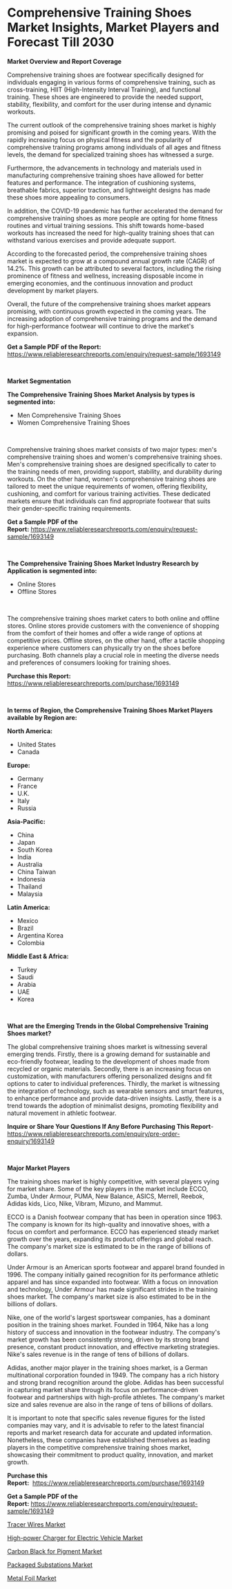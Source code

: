 <p><h1>Comprehensive Training Shoes Market Insights, Market Players and Forecast Till 2030</h1></p><p><strong>Market Overview and Report Coverage</strong></p>
<p><p>Comprehensive training shoes are footwear specifically designed for individuals engaging in various forms of comprehensive training, such as cross-training, HIIT (High-Intensity Interval Training), and functional training. These shoes are engineered to provide the needed support, stability, flexibility, and comfort for the user during intense and dynamic workouts.</p><p>The current outlook of the comprehensive training shoes market is highly promising and poised for significant growth in the coming years. With the rapidly increasing focus on physical fitness and the popularity of comprehensive training programs among individuals of all ages and fitness levels, the demand for specialized training shoes has witnessed a surge.</p><p>Furthermore, the advancements in technology and materials used in manufacturing comprehensive training shoes have allowed for better features and performance. The integration of cushioning systems, breathable fabrics, superior traction, and lightweight designs has made these shoes more appealing to consumers.</p><p>In addition, the COVID-19 pandemic has further accelerated the demand for comprehensive training shoes as more people are opting for home fitness routines and virtual training sessions. This shift towards home-based workouts has increased the need for high-quality training shoes that can withstand various exercises and provide adequate support.</p><p>According to the forecasted period, the comprehensive training shoes market is expected to grow at a compound annual growth rate (CAGR) of 14.2%. This growth can be attributed to several factors, including the rising prominence of fitness and wellness, increasing disposable income in emerging economies, and the continuous innovation and product development by market players.</p><p>Overall, the future of the comprehensive training shoes market appears promising, with continuous growth expected in the coming years. The increasing adoption of comprehensive training programs and the demand for high-performance footwear will continue to drive the market's expansion.</p></p>
<p><strong>Get a Sample PDF of the Report:</strong> <a href="https://www.reliableresearchreports.com/enquiry/request-sample/1693149">https://www.reliableresearchreports.com/enquiry/request-sample/1693149</a></p>
<p>&nbsp;</p>
<p><strong>Market Segmentation</strong></p>
<p><strong>The Comprehensive Training Shoes Market Analysis by types is segmented into:</strong></p>
<p><ul><li>Men Comprehensive Training Shoes</li><li>Women Comprehensive Training Shoes</li></ul></p>
<p>&nbsp;</p>
<p><p>Comprehensive training shoes market consists of two major types: men's comprehensive training shoes and women's comprehensive training shoes. Men's comprehensive training shoes are designed specifically to cater to the training needs of men, providing support, stability, and durability during workouts. On the other hand, women's comprehensive training shoes are tailored to meet the unique requirements of women, offering flexibility, cushioning, and comfort for various training activities. These dedicated markets ensure that individuals can find appropriate footwear that suits their gender-specific training requirements.</p></p>
<p><strong>Get a Sample PDF of the Report:</strong>&nbsp;<a href="https://www.reliableresearchreports.com/enquiry/request-sample/1693149">https://www.reliableresearchreports.com/enquiry/request-sample/1693149</a></p>
<p>&nbsp;</p>
<p><strong>The Comprehensive Training Shoes Market Industry Research by Application is segmented into:</strong></p>
<p><ul><li>Online Stores</li><li>Offline Stores</li></ul></p>
<p>&nbsp;</p>
<p><p>The comprehensive training shoes market caters to both online and offline stores. Online stores provide customers with the convenience of shopping from the comfort of their homes and offer a wide range of options at competitive prices. Offline stores, on the other hand, offer a tactile shopping experience where customers can physically try on the shoes before purchasing. Both channels play a crucial role in meeting the diverse needs and preferences of consumers looking for training shoes.</p></p>
<p><strong>Purchase this Report:</strong>&nbsp; <a href="https://www.reliableresearchreports.com/purchase/1693149">https://www.reliableresearchreports.com/purchase/1693149</a></p>
<p>&nbsp;</p>
<p><strong>In terms of Region, the Comprehensive Training Shoes Market Players available by Region are:</strong></p>
<p>
    <p> <strong> North America: </strong>
        <ul>
            <li>United States</li>
            <li>Canada</li>
        </ul>
        </p> 
    <p> <strong> Europe: </strong>
        <ul>
            <li>Germany</li>
            <li>France</li>
            <li>U.K.</li>
            <li>Italy</li>
            <li>Russia</li>
        </ul>
        </p> 
    <p> <strong> Asia-Pacific: </strong>
        <ul>
            <li>China</li>
            <li>Japan</li>
            <li>South Korea</li>
            <li>India</li>
            <li>Australia</li>
            <li>China Taiwan</li>
            <li>Indonesia</li>
            <li>Thailand</li>
            <li>Malaysia</li>
        </ul>
        </p> 
    <p> <strong> Latin America: </strong>
        <ul>
            <li>Mexico</li>
            <li>Brazil</li>
            <li>Argentina Korea</li>
            <li>Colombia</li>
        </ul>
        </p> 
    <p> <strong> Middle East & Africa: </strong>
        <ul>
            <li>Turkey</li>
            <li>Saudi</li>
            <li>Arabia</li>
            <li>UAE</li>
            <li>Korea</li>
        </ul>
    </p>
    </p>
<p>&nbsp;</p>
<p><strong>What are the Emerging Trends in the Global Comprehensive Training Shoes market?</strong></p>
<p><p>The global comprehensive training shoes market is witnessing several emerging trends. Firstly, there is a growing demand for sustainable and eco-friendly footwear, leading to the development of shoes made from recycled or organic materials. Secondly, there is an increasing focus on customization, with manufacturers offering personalized designs and fit options to cater to individual preferences. Thirdly, the market is witnessing the integration of technology, such as wearable sensors and smart features, to enhance performance and provide data-driven insights. Lastly, there is a trend towards the adoption of minimalist designs, promoting flexibility and natural movement in athletic footwear.</p></p>
<p><strong>Inquire or Share Your Questions If Any Before Purchasing This Report</strong>- <a href="https://www.reliableresearchreports.com/enquiry/pre-order-enquiry/1693149">https://www.reliableresearchreports.com/enquiry/pre-order-enquiry/1693149</a></p>
<p>&nbsp;</p>
<p><strong>Major Market Players</strong></p>
<p><p>The training shoes market is highly competitive, with several players vying for market share. Some of the key players in the market include ECCO, Zumba, Under Armour, PUMA, New Balance, ASICS, Merrell, Reebok, Adidas kids, Lico, Nike, Vibram, Mizuno, and Mammut.</p><p>ECCO is a Danish footwear company that has been in operation since 1963. The company is known for its high-quality and innovative shoes, with a focus on comfort and performance. ECCO has experienced steady market growth over the years, expanding its product offerings and global reach. The company's market size is estimated to be in the range of billions of dollars.</p><p>Under Armour is an American sports footwear and apparel brand founded in 1996. The company initially gained recognition for its performance athletic apparel and has since expanded into footwear. With a focus on innovation and technology, Under Armour has made significant strides in the training shoes market. The company's market size is also estimated to be in the billions of dollars.</p><p>Nike, one of the world's largest sportswear companies, has a dominant position in the training shoes market. Founded in 1964, Nike has a long history of success and innovation in the footwear industry. The company's market growth has been consistently strong, driven by its strong brand presence, constant product innovation, and effective marketing strategies. Nike's sales revenue is in the range of tens of billions of dollars.</p><p>Adidas, another major player in the training shoes market, is a German multinational corporation founded in 1949. The company has a rich history and strong brand recognition around the globe. Adidas has been successful in capturing market share through its focus on performance-driven footwear and partnerships with high-profile athletes. The company's market size and sales revenue are also in the range of tens of billions of dollars.</p><p>It is important to note that specific sales revenue figures for the listed companies may vary, and it is advisable to refer to the latest financial reports and market research data for accurate and updated information. Nonetheless, these companies have established themselves as leading players in the competitive comprehensive training shoes market, showcasing their commitment to product quality, innovation, and market growth.</p></p>
<p><strong>Purchase this Report:</strong>&nbsp;&nbsp;<a href="https://www.reliableresearchreports.com/purchase/1693149">https://www.reliableresearchreports.com/purchase/1693149</a></p>
<p></p>
<p><strong>Get a Sample PDF of the Report:</strong>&nbsp;<a href="https://www.reliableresearchreports.com/enquiry/request-sample/1693149">https://www.reliableresearchreports.com/enquiry/request-sample/1693149</a></p>
<p><p><a href="https://medium.com/@shivay151299/tracer-wires-market-analysis-its-cagr-market-segmentation-and-global-industry-overview-35efb0ae72d6">Tracer Wires Market</a></p><p><a href="https://github.com/mahnoor2003/Market-Research-Report-List-1/blob/main/high-power-charger-for-electric-vehicle-market.md">High-power Charger for Electric Vehicle Market</a></p><p><a href="https://www.linkedin.com/pulse/carbon-black-pigment-market-research-report-provides-thorough-piuqe/">Carbon Black for Pigment Market</a></p><p><a href="https://github.com/marloy8/Market-Research-Report-List-1/blob/main/packaged-substations-market.md">Packaged Substations Market</a></p><p><a href="https://medium.com/@yashreports27/metal-foil-market-size-market-outlook-and-market-forecast-2023-to-2030-f1e262c52aba">Metal Foil Market</a></p></p>